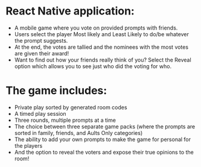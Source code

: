# React Native application: 
  - A mobile game where you vote on provided
    prompts with friends.
  - Users select the player Most likely and
    Least Likely to do/be whatever the prompt suggests.
  - At the end, the votes are tallied and the
    nominees with the most votes are given their award!
  - Want to find out how your friends really
    think of you? Select the Reveal option which allows you to see just who did the voting for who.
# The game includes:
  - Private play sorted by
  generated room codes
  - A timed play session
  - Three rounds, multiple prompts at a time
  - The choice between three separate game
    packs (where the prompts are sorted in family, friends, and Aults Only categories)
  - The ability to add your own prompts to
    make the game for personal for the players
  - And the option to reveal the voters and
    expose their true opinions to the room!